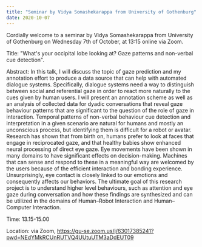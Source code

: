 ```yaml
---
title: "Seminar by Vidya Somashekarappa from University of Gothenburg"
date: 2020-10-07
---
```

Cordially welcome to a seminar by Vidya Somashekarappa from University of Gothenburg on Wednesday 7th of October, at 13:15 online via Zoom. 

Title: "What's your occipital lobe looking at? Gaze patterns and non-verbal cue detection".

Abstract: In this talk, I will discuss the topic of gaze prediction and my annotation effort to produce a data source that can help with automated dialogue systems. Specifically, dialogue systems need a way to distinguish between social and referential gaze in order to react more naturally to the cues given by human users.  I will present an annotation scheme as well as an analysis of collected data for dyadic conversations that reveal gaze behaviour patterns that are significant to the question of the role of gaze in interaction.
Temporal patterns of non-verbal behaviour cue detection and interpretation in a given scenario are natural for humans and mostly an unconscious process, but identifying them is difficult for a robot or avatar.  Research has shown that from birth on, humans prefer to look at faces that engage in reciprocated gaze, and that healthy babies show enhanced neural processing of direct eye gaze. Eye movements have been shown in many domains to have significant effects on decision-making. Machines that can sense and respond to these in a meaningful way are welcomed by the users because of the efficient interaction and bonding experience. Unsurprisingly, eye contact is closely linked to our emotions and consequently affects our behaviors.
The ultimate goal of this research project is to understand higher level behaviours, such as attention and eye gaze during conversation and how these findings are synthesized and can be utilized in the domains of Human–Robot Interaction and Human–Computer Interaction.
 
Time: 13.15-15.00

Location: via Zoom, https://gu-se.zoom.us/j/63017385241?pwd=NEdYMkRCUnRUTVQ4UUtuUTM3aDdEUT09
